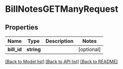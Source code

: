 # BillNotesGETManyRequest

## Properties
Name | Type | Description | Notes
------------ | ------------- | ------------- | -------------
**bill_id** | **string** |  | [optional] 

[[Back to Model list]](../README.md#documentation-for-models) [[Back to API list]](../README.md#documentation-for-api-endpoints) [[Back to README]](../README.md)


